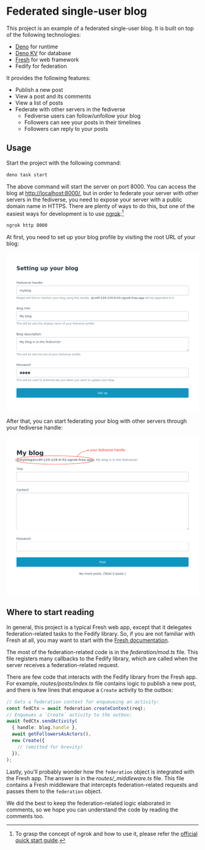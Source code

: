 <!-- deno-fmt-ignore-file -->

Federated single-user blog
==========================

This project is an example of a federated single-user blog.  It is built on top
of the following technologies:

 -  [Deno] for runtime
 -  [Deno KV] for database
 -  [Fresh] for web framework
 -  Fedify for federation

It provides the following features:

 -  Publish a new post
 -  View a post and its comments
 -  View a list of posts
 -  Federate with other servers in the fediverse
     -  Fediverse users can follow/unfollow your blog
     -  Followers can see your posts in their timelines
     -  Followers can reply to your posts

[Deno]: https://deno.com/
[Deno KV]: https://deno.com/kv
[Fresh]: https://fresh.deno.dev/


Usage
-----

Start the project with the following command:

~~~~ sh
deno task start
~~~~

The above command will start the server on port 8000.  You can access the blog
at <http://localhost:8000/>, but in order to federate your server with other
servers in the fediverse, you need to expose your server with a public domain
name in HTTPS.  There are plenty of ways to do this, but one of the easiest
ways for development is to use [ngrok]:[^1]

~~~~ sh
ngrok http 8000
~~~~

At first, you need to set up your blog profile by visiting the root URL of your
blog:

![The initial setting up form.](images/setup.png)

After that, you can start federating your blog with other servers through your
fediverse handle:

![Where the fediverse handle shows up.](images/handle.png)

[^1]: To grasp the concept of ngrok and how to use it, please refer
      the [official quick start guide][1].

[ngrok]: https://ngrok.com/
[1]: https://ngrok.com/docs/getting-started/


Where to start reading
----------------------

In general, this project is a typical Fresh web app, except that it delegates
federation-related tasks to the Fedify library.  So, if you are not familiar
with Fresh at all, you may want to start with the [Fresh documentation][2].

The most of the federation-related code is in the *federation/mod.ts* file.
This file registers many callbacks to the Fedify library, which are called when
the server receives a federation-related request.

There are few code that interacts with the Fedify library from the Fresh app.
For example, *routes/posts/index.ts* file contains logic to publish a new post,
and there is few lines that enqueue a `Create` activity to the outbox:

~~~~ typescript
// Gets a federation context for enqueueing an activity:
const fedCtx = await federation.createContext(req);
// Enqueues a `Create` activity to the outbox:
await fedCtx.sendActivity(
  { handle: blog.handle },
  await getFollowersAsActors(),
  new Create({
    // (omitted for brevity)
  }),
);
~~~~

Lastly, you'll probably wonder how the `federation` object is integrated with
the Fresh app.  The answer is in the *routes/_middleware.ts* file.  This file
contains a Fresh middleware that intercepts federation-related requests and
passes them to the `federation` object.

We did the best to keep the federation-related logic elaborated in comments,
so we hope you can understand the code by reading the comments too.

[2]: https://fresh.deno.dev/docs